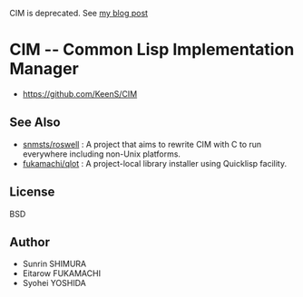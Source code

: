 CIM is deprecated. See [my blog post](http://keens.github.io/blog/2017/01/29/deprecating_cim/)

# CIM -- Common Lisp Implementation Manager

* https://github.com/KeenS/CIM


## See Also
+ [snmsts/roswell](https://github.com/snmsts/roswell) : A project that aims to rewrite CIM with C to run everywhere including non-Unix platforms.
+ [fukamachi/qlot](https://github.com/fukamachi/qlot) : A project-local library installer using Quicklisp facility.

## License
BSD

## Author
+ Sunrin SHIMURA
+ Eitarow FUKAMACHI
+ Syohei YOSHIDA
